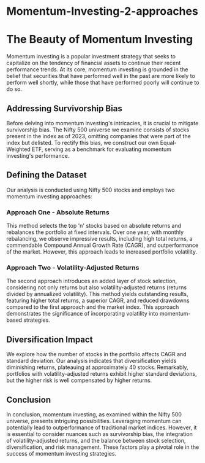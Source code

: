 # Momentum-Investing-2-approaches


# The Beauty of Momentum Investing

Momentum investing is a popular investment strategy that seeks to capitalize on the tendency of financial assets to continue their recent performance trends. At its core, momentum investing is grounded in the belief that securities that have performed well in the past are more likely to perform well shortly, while those that have performed poorly will continue to do so.

## Addressing Survivorship Bias

Before delving into momentum investing's intricacies, it is crucial to mitigate survivorship bias. The Nifty 500 universe we examine consists of stocks present in the index as of 2023, omitting companies that were part of the index but delisted. To rectify this bias, we construct our own Equal-Weighted ETF, serving as a benchmark for evaluating momentum investing's performance.

## Defining the Dataset

Our analysis is conducted using Nifty 500 stocks and employs two momentum investing approaches:

### Approach One - Absolute Returns

This method selects the top 'n' stocks based on absolute returns and rebalances the portfolio at fixed intervals. Over one year, with monthly rebalancing, we observe impressive results, including high total returns, a commendable Compound Annual Growth Rate (CAGR), and outperformance of the market. However, this approach leads to increased portfolio volatility.

### Approach Two - Volatility-Adjusted Returns

The second approach introduces an added layer of stock selection, considering not only returns but also volatility-adjusted returns (returns divided by annualized volatility). This method yields outstanding results, featuring higher total returns, a superior CAGR, and reduced drawdowns compared to the first approach and the market index. This approach demonstrates the significance of incorporating volatility into momentum-based strategies.

## Diversification Impact

We explore how the number of stocks in the portfolio affects CAGR and standard deviation. Our analysis indicates that diversification yields diminishing returns, plateauing at approximately 40 stocks. Remarkably, portfolios with volatility-adjusted returns exhibit higher standard deviations, but the higher risk is well compensated by higher returns.

## Conclusion

In conclusion, momentum investing, as examined within the Nifty 500 universe, presents intriguing possibilities. Leveraging momentum can potentially lead to outperformance of traditional market indices. However, it is essential to consider nuances such as survivorship bias, the integration of volatility-adjusted returns, and the balance between stock selection, diversification, and risk management. These factors play a pivotal role in the success of momentum investing strategies.
